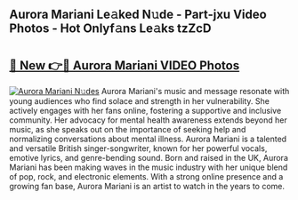 ## Aurora Mariani Le𝚊ked N𝚞de - Part-jxu Video Photos - Hot Onlyf𝚊ns Le𝚊ks tzZcD

# <h2><a href="http://ac54279.deff.icu/?id=Aurora+Mariani">🔗 New 👉🔴 Aurora Mariani VIDEO Photos</a></h2>

[![Aurora Mariani N𝚞des](https://i.imgur.com/rIISA9y.gif)](http://ac54279.deff.icu/?id=Aurora+Mariani)
Aurora Mariani's music and message resonate with young audiences who find solace and strength in her vulnerability. She actively engages with her fans online, fostering a supportive and inclusive community. Her advocacy for mental health awareness extends beyond her music, as she speaks out on the importance of seeking help and normalizing conversations about mental illness. Aurora Mariani is a talented and versatile British singer-songwriter, known for her powerful vocals, emotive lyrics, and genre-bending sound. Born and raised in the UK, Aurora Mariani has been making waves in the music industry with her unique blend of pop, rock, and electronic elements. With a strong online presence and a growing fan base, Aurora Mariani is an artist to watch in the years to come.
